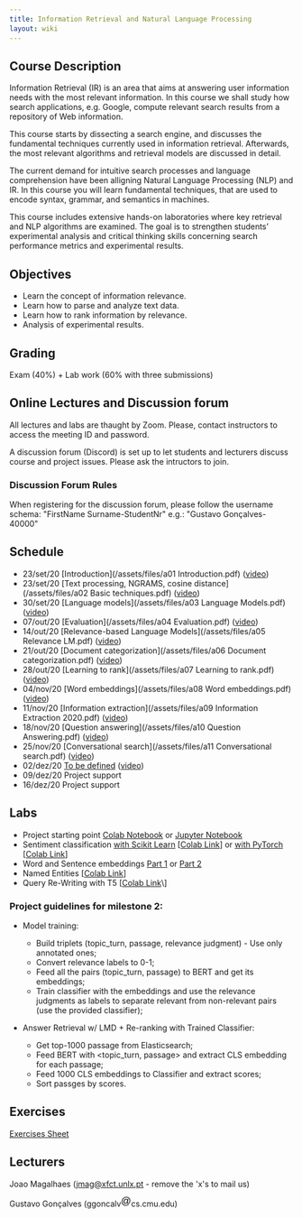 ```yaml
---
title: Information Retrieval and Natural Language Processing
layout: wiki
---
```


## Course Description

Information Retrieval (IR) is an area that aims at answering user information needs with the most relevant information. In this course we shall study how search applications, e.g. Google, compute relevant search results from a repository of Web information.

This course starts by dissecting a search engine, and discusses the fundamental techniques currently used in information retrieval. Afterwards, the most relevant algorithms and retrieval models are discussed in detail.

The current demand for intuitive search processes and language comprehension have been alligning Natural Language Processing (NLP) and IR. In this course you will learn fundamental techniques, that are used to encode syntax, grammar, and semantics in machines. 

This course includes extensive hands-on laboratories where key retrieval and NLP algorithms are examined. The goal is to strengthen students’ experimental analysis and critical thinking skills concerning search performance metrics and experimental results.

## Objectives
- Learn the concept of information relevance.
- Learn how to parse and analyze text data.
- Learn how to rank information by relevance.
- Analysis of experimental results.

## Grading
Exam (40%) + Lab work (60% with three submissions)

## Online Lectures and Discussion forum

All lectures and labs are thaught by Zoom. Please, contact instructors to access the meeting ID and password.

A discussion forum (Discord) is set up to let students and lecturers discuss course and project issues. Please ask the intructors to join.

### Discussion Forum Rules
When registering for the discussion forum, please follow the username schema: "FirstName Surname-StudentNr" e.g.: "Gustavo Gonçalves-40000"

## Schedule
- 23/set/20	[Introduction](/assets/files/a01 Introduction.pdf) ([video](https://youtu.be/Eak1ymcSIXs))
- 23/set/20	[Text processing, NGRAMS, cosine distance](/assets/files/a02 Basic techniques.pdf) ([video](https://youtu.be/Eak1ymcSIXs))
- 30/set/20	[Language models](/assets/files/a03 Language Models.pdf) ([video](https://youtu.be/hyijYuoZ0pA))
- 07/out/20	[Evaluation](/assets/files/a04 Evaluation.pdf) ([video](https://youtu.be/fkjqwZUPMGw))
- 14/out/20	[Relevance-based Language Models](/assets/files/a05 Relevance LM.pdf) ([video](https://youtu.be/XfLpRDD7aHE))
- 21/out/20	[Document categorization](/assets/files/a06 Document categorization.pdf) ([video](https://youtu.be/fO1X1wdw6FQ))
- 28/out/20	[Learning to rank](/assets/files/a07 Learning to rank.pdf) ([video](https://youtu.be/w48z48CrZYc))
- 04/nov/20	[Word embeddings](/assets/files/a08 Word embeddings.pdf) ([video](https://youtu.be/-D_6RjWzc_c))
- 11/nov/20	[Information extraction](/assets/files/a09 Information Extraction 2020.pdf) ([video](https://youtu.be/qzl4XYPjmck))
- 18/nov/20	[Question answering](/assets/files/a10 Question Answering.pdf) ([video](https://youtu.be/w58k1bJC2e0))
- 25/nov/20	[Conversational search](/assets/files/a11 Conversational search.pdf) ([video](https://youtu.be/2Rbg-6gS7fs))
- 02/dez/20	[To be defined](/assets/files/a12.pdf) ([video](https://))
- 09/dez/20 Project support
- 16/dez/20 Project support

## Labs
 - Project starting point [Colab Notebook](/assets/files/Project-Colab.zip) or [Jupyter Notebook](/assets/files/Project-Jupyter.zip)
 - Sentiment classification [with Scikit Learn](/assets/files/Sentiment_classification_scikit_learn.ipynb) \[[Colab Link](https://colab.research.google.com/drive/1zV24gqXke5eJXNkbWNLpfQCxUfcemx-T?usp=sharing)\] or [with PyTorch](/assets/files/SentimentClassification-Colab.ipynb) \[[Colab Link](https://colab.research.google.com/drive/1UQ43GXaI_4bsu79wY4CQ5af3kNQ2Lqa3?usp=sharing)\]
 - Word and Sentence embeddings [Part 1](https://colab.research.google.com/drive/1CAjsUFwK--3366jotyOr6Jxe__bMmyhi?usp=sharing) or [Part 2](https://colab.research.google.com/drive/19dXRLvO_FrtOLyvaX1JAaPmOX8XGPCgy?usp=sharin)
 - Named Entities \[[Colab Link](https://colab.research.google.com/drive/1SxajcE0YPz-qq6HGUiDlkYs2P2MPaTEx#scrollTo=PTDAyspiTL1-)\]
 - Query Re-Writing with T5 \[[Colab Link](https://colab.research.google.com/drive/14cV06j431JebnxqpZBPy2He7n7_55YIF#scrollTo=YxMDXF-Wl1__)\]

### Project guidelines for milestone 2:
 - Model training:
     - Build triplets (topic_turn, passage, relevance judgment) - Use only annotated ones;
     - Convert relevance labels to 0-1;
     - Feed all the pairs (topic_turn, passage) to BERT and get its embeddings;
     - Train classifier with the embeddings and use the relevance judgments as labels to separate relevant from non-relevant pairs (use the provided classifier);

 - Answer Retrieval w/ LMD + Re-ranking with Trained Classifier:
     - Get top-1000 passage from Elasticsearch;
     - Feed BERT with <topic_turn, passage> and extract CLS embedding for each passage;
     - Feed 1000 CLS embeddings to Classifier and extract scores;
     - Sort passges by scores.

## Exercises
[Exercises Sheet](/assets/files/Exercises.pdf)

## Lecturers
Joao Magalhaes (jmag@xfct.unlx.pt - remove the 'x's to mail us)

Gustavo Gonçalves (ggoncalv<img src="/assets/images/at_sign.png" alt=" " style="display:inline;margin:0;border-radius:0"/>cs.cmu.edu)
